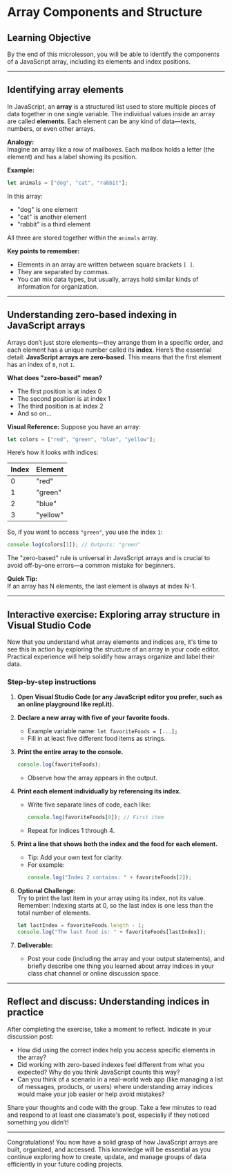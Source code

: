 # Array Components and Structure

## Learning Objective

By the end of this microlesson, you will be able to identify the components of a JavaScript array, including its elements and index positions.

---

## Identifying array elements

In JavaScript, an **array** is a structured list used to store multiple pieces of data together in one single variable. The individual values inside an array are called **elements**. Each element can be any kind of data—texts, numbers, or even other arrays.

**Analogy:**  
Imagine an array like a row of mailboxes. Each mailbox holds a letter (the element) and has a label showing its position.

**Example:**
```javascript
let animals = ["dog", "cat", "rabbit"];
```
In this array:
- "dog" is one element
- "cat" is another element
- "rabbit" is a third element

All three are stored together within the `animals` array.

**Key points to remember:**
- Elements in an array are written between square brackets `[ ]`.
- They are separated by commas.
- You can mix data types, but usually, arrays hold similar kinds of information for organization.

---

## Understanding zero-based indexing in JavaScript arrays

Arrays don’t just store elements—they arrange them in a specific order, and each element has a unique number called its **index**. Here’s the essential detail: **JavaScript arrays are zero-based**. This means that the first element has an index of `0`, not `1`.

**What does "zero-based" mean?**
- The first position is at index 0
- The second position is at index 1
- The third position is at index 2
- And so on...

**Visual Reference:**
Suppose you have an array:
```javascript
let colors = ["red", "green", "blue", "yellow"];
```
Here’s how it looks with indices:

| Index | Element    |
|-------|------------|
|   0   | "red"      |
|   1   | "green"    |
|   2   | "blue"     |
|   3   | "yellow"   |

So, if you want to access `"green"`, you use the index `1`:
```javascript
console.log(colors[1]); // Outputs: "green"
```

The "zero-based" rule is universal in JavaScript arrays and is crucial to avoid off-by-one errors—a common mistake for beginners.

**Quick Tip:**  
If an array has N elements, the last element is always at index N-1.

---

## Interactive exercise: Exploring array structure in Visual Studio Code

Now that you understand what array elements and indices are, it's time to see this in action by exploring the structure of an array in your code editor. Practical experience will help solidify how arrays organize and label their data.

### Step-by-step instructions

1. **Open Visual Studio Code (or any JavaScript editor you prefer, such as an online playground like repl.it).**

2. **Declare a new array with five of your favorite foods.**
    - Example variable name: `let favoriteFoods = [...];`
    - Fill in at least five different food items as strings.

3. **Print the entire array to the console.**
    ```javascript
    console.log(favoriteFoods);
    ```
    - Observe how the array appears in the output.

4. **Print each element individually by referencing its index.**
    - Write five separate lines of code, each like:
      ```javascript
      console.log(favoriteFoods[0]); // First item
      ```
    - Repeat for indices 1 through 4.

5. **Print a line that shows both the index and the food for each element.**
    - Tip: Add your own text for clarity.
    - For example:
      ```javascript
      console.log("Index 2 contains: " + favoriteFoods[2]);
      ```

6. **Optional Challenge:**  
    Try to print the last item in your array using its index, not its value. Remember: Indexing starts at 0, so the last index is one less than the total number of elements.

    ```javascript
    let lastIndex = favoriteFoods.length - 1;
    console.log("The last food is: " + favoriteFoods[lastIndex]);
    ```

7. **Deliverable:**  
    - Post your code (including the array and your output statements), and briefly describe one thing you learned about array indices in your class chat channel or online discussion space.

---

## Reflect and discuss: Understanding indices in practice

After completing the exercise, take a moment to reflect. Indicate in your discussion post:

- How did using the correct index help you access specific elements in the array?
- Did working with zero-based indexes feel different from what you expected? Why do you think JavaScript counts this way?
- Can you think of a scenario in a real-world web app (like managing a list of messages, products, or users) where understanding array indices would make your job easier or help avoid mistakes?

Share your thoughts and code with the group. Take a few minutes to read and respond to at least one classmate's post, especially if they noticed something you didn’t!

---

Congratulations! You now have a solid grasp of how JavaScript arrays are built, organized, and accessed. This knowledge will be essential as you continue exploring how to create, update, and manage groups of data efficiently in your future coding projects.